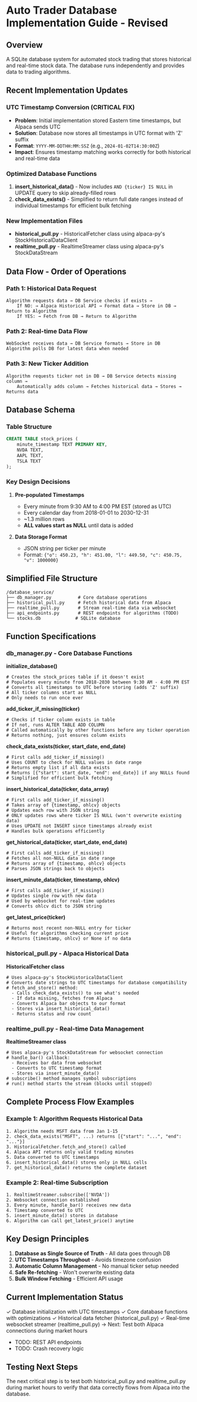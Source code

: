 # Auto Trader Database Implementation Guide - Revised

## Overview
A SQLite database system for automated stock trading that stores historical and real-time stock data. The database runs independently and provides data to trading algorithms.

## Recent Implementation Updates

### UTC Timestamp Conversion (CRITICAL FIX)
- **Problem**: Initial implementation stored Eastern time timestamps, but Alpaca sends UTC
- **Solution**: Database now stores all timestamps in UTC format with 'Z' suffix
- **Format**: `YYYY-MM-DDTHH:MM:SSZ` (e.g., `2024-01-02T14:30:00Z`)
- **Impact**: Ensures timestamp matching works correctly for both historical and real-time data

### Optimized Database Functions
1. **insert_historical_data()** - Now includes `AND {ticker} IS NULL` in UPDATE query to skip already-filled rows
2. **check_data_exists()** - Simplified to return full date ranges instead of individual timestamps for efficient bulk fetching

### New Implementation Files
- **historical_pull.py** - HistoricalFetcher class using alpaca-py's StockHistoricalDataClient
- **realtime_pull.py** - RealtimeStreamer class using alpaca-py's StockDataStream

## Data Flow - Order of Operations

### Path 1: Historical Data Request
```
Algorithm requests data → DB Service checks if exists → 
    If NO: → Alpaca Historical API → Format data → Store in DB → Return to Algorithm
    If YES: → Fetch from DB → Return to Algorithm
```

### Path 2: Real-time Data Flow
```
WebSocket receives data → DB Service formats → Store in DB
Algorithm polls DB for latest data when needed
```

### Path 3: New Ticker Addition
```
Algorithm requests ticker not in DB → DB Service detects missing column → 
    Automatically adds column → Fetches historical data → Stores → Returns data
```

## Database Schema

### Table Structure
```sql
CREATE TABLE stock_prices (
    minute_timestamp TEXT PRIMARY KEY,
    NVDA TEXT,
    AAPL TEXT,
    TSLA TEXT
);
```

### Key Design Decisions

1. **Pre-populated Timestamps**
   - Every minute from 9:30 AM to 4:00 PM EST (stored as UTC)
   - Every calendar day from 2018-01-01 to 2030-12-31
   - ~1.3 million rows
   - **ALL values start as NULL** until data is added

2. **Data Storage Format**
   - JSON string per ticker per minute
   - Format: `{"o": 450.23, "h": 451.00, "l": 449.50, "c": 450.75, "v": 1000000}`

## Simplified File Structure

```
/database_service/
├── db_manager.py          # Core database operations
├── historical_pull.py     # Fetch historical data from Alpaca  
├── realtime_pull.py       # Stream real-time data via websocket
├── api_endpoints.py       # REST endpoints for algorithms (TODO)
└── stocks.db             # SQLite database
```

## Function Specifications

### db_manager.py - Core Database Functions

**initialize_database()**
```
# Creates the stock_prices table if it doesn't exist
# Populates every minute from 2018-2030 between 9:30 AM - 4:00 PM EST
# Converts all timestamps to UTC before storing (adds 'Z' suffix)
# All ticker columns start as NULL
# Only needs to run once ever
```

**add_ticker_if_missing(ticker)**
```
# Checks if ticker column exists in table
# If not, runs ALTER TABLE ADD COLUMN
# Called automatically by other functions before any ticker operation
# Returns nothing, just ensures column exists
```

**check_data_exists(ticker, start_date, end_date)**
```
# First calls add_ticker_if_missing()
# Uses COUNT to check for NULL values in date range
# Returns empty list if all data exists
# Returns [{"start": start_date, "end": end_date}] if any NULLs found
# Simplified for efficient bulk fetching
```

**insert_historical_data(ticker, data_array)**
```
# First calls add_ticker_if_missing()
# Takes array of {timestamp, ohlcv} objects
# Updates each row with JSON string
# ONLY updates rows where ticker IS NULL (won't overwrite existing data)
# Uses UPDATE not INSERT since timestamps already exist
# Handles bulk operations efficiently
```

**get_historical_data(ticker, start_date, end_date)**
```
# First calls add_ticker_if_missing()
# Fetches all non-NULL data in date range
# Returns array of {timestamp, ohlcv} objects
# Parses JSON strings back to objects
```

**insert_minute_data(ticker, timestamp, ohlcv)**
```
# First calls add_ticker_if_missing()
# Updates single row with new data
# Used by websocket for real-time updates
# Converts ohlcv dict to JSON string
```

**get_latest_price(ticker)**
```
# Returns most recent non-NULL entry for ticker
# Useful for algorithms checking current price
# Returns {timestamp, ohlcv} or None if no data
```

### historical_pull.py - Alpaca Historical Data

**HistoricalFetcher class**
```
# Uses alpaca-py's StockHistoricalDataClient
# Converts date strings to UTC timestamps for database compatibility
# fetch_and_store() method:
  - Calls check_data_exists() to see what's needed
  - If data missing, fetches from Alpaca
  - Converts Alpaca bar objects to our format
  - Stores via insert_historical_data()
  - Returns status and row count
```

### realtime_pull.py - Real-time Data Management

**RealtimeStreamer class**
```
# Uses alpaca-py's StockDataStream for websocket connection
# handle_bar() callback:
  - Receives bar data from websocket
  - Converts to UTC timestamp format
  - Stores via insert_minute_data()
# subscribe() method manages symbol subscriptions
# run() method starts the stream (blocks until stopped)
```

## Complete Process Flow Examples

### Example 1: Algorithm Requests Historical Data
```
1. Algorithm needs MSFT data from Jan 1-15
2. check_data_exists("MSFT", ...) returns [{"start": "...", "end": "..."}]
3. HistoricalFetcher.fetch_and_store() called
4. Alpaca API returns only valid trading minutes
5. Data converted to UTC timestamps
6. insert_historical_data() stores only in NULL cells
7. get_historical_data() returns the complete dataset
```

### Example 2: Real-time Subscription
```
1. RealtimeStreamer.subscribe(['NVDA'])
2. Websocket connection established
3. Every minute, handle_bar() receives new data
4. Timestamp converted to UTC
5. insert_minute_data() stores in database
6. Algorithm can call get_latest_price() anytime
```

## Key Design Principles

1. **Database as Single Source of Truth** - All data goes through DB
2. **UTC Timestamps Throughout** - Avoids timezone confusion
3. **Automatic Column Management** - No manual ticker setup needed
4. **Safe Re-fetching** - Won't overwrite existing data
5. **Bulk Window Fetching** - Efficient API usage

## Current Implementation Status

✓ Database initialization with UTC timestamps
✓ Core database functions with optimizations
✓ Historical data fetcher (historical_pull.py)
✓ Real-time websocket streamer (realtime_pull.py)
→ Next: Test both Alpaca connections during market hours
- TODO: REST API endpoints
- TODO: Crash recovery logic

## Testing Next Steps

The next critical step is to test both historical_pull.py and realtime_pull.py during market hours to verify that data correctly flows from Alpaca into the database.